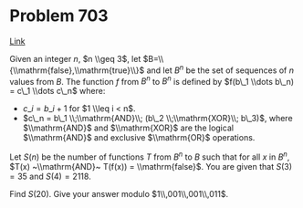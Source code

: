 # Problem 703

[Link](https://projecteuler.net/problem=703)

Given an integer $n$, $n \\geq 3$, let $B=\\{\\mathrm{false},\\mathrm{true}\\}$ and let $B^n$ be the set of sequences of $n$ values from $B$. The function $f$ from $B^n$ to $B^n$ is defined by $f(b\_1 \\dots b\_n) = c\_1 \\dots c\_n$ where:

*   $c\_i = b\_{i+1}$ for $1 \\leq i < n$.
*   $c\_n = b\_1 \\;\\mathrm{AND}\\; (b\_2 \\;\\mathrm{XOR}\\; b\_3)$, where $\\mathrm{AND}$ and $\\mathrm{XOR}$ are the logical $\\mathrm{AND}$ and exclusive $\\mathrm{OR}$ operations.

Let $S(n)$ be the number of functions $T$ from $B^n$ to $B$ such that for all $x$ in $B^n$, $T(x) ~\\mathrm{AND}~ T(f(x)) = \\mathrm{false}$. You are given that $S(3) = 35$ and $S(4) = 2118$.

Find $S(20)$. Give your answer modulo $1\\,001\\,001\\,011$.